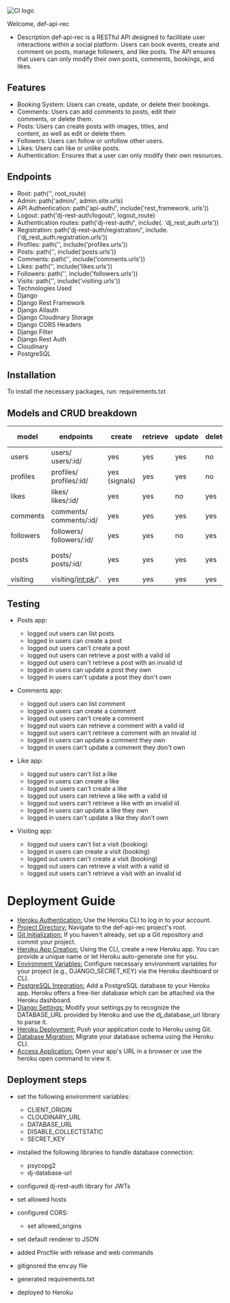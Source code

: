 ![CI logo](https://codeinstitute.s3.amazonaws.com/fullstack/ci_logo_small.png)

Welcome,
 def-api-rec
 - Description
def-api-rec is a RESTful API designed to facilitate user interactions within a social platform. Users can book events, create and comment on posts, manage followers, and like posts. The API ensures that users can only modify their own posts, comments, bookings, and likes.

## Features
 - Booking System: Users can create, update, or delete their 
   bookings.
 - Comments: Users can add comments to posts, edit their  
    comments, or delete them.
 - Posts: Users can create posts with images, titles, and  
    content, as well as edit or delete them.
 - Followers: Users can follow or unfollow other users.
 - Likes: Users can like or unlike posts.
 - Authentication: Ensures that a user can only modify their own 
     resources.

     
## Endpoints
 - Root: path('', root_route)
 - Admin: path('admin/', admin.site.urls)
 - API Authentication: path('api-auth/', include('rest_framework. 
   urls'))
 - Logout: path('dj-rest-auth/logout/', logout_route)
 - Authentication routes: path('dj-rest-auth/', include(. 
     'dj_rest_auth.urls'))
 - Registration: path('dj-rest-auth/registration/', include. 
    ('dj_rest_auth.registration.urls'))
 - Profiles: path('', include('profiles.urls'))
 - Posts: path('', include('posts.urls'))
 - Comments: path('', include('comments.urls'))
 - Likes: path('', include('likes.urls'))
 - Followers: path('', include('followers.urls'))
 - Visits: path('', include('visiting.urls'))
 - Technologies Used
 - Django
 - Django Rest Framework
 - Django Allauth
 - Django Cloudinary Storage
 - Django CORS Headers
 - Django Filter
 - Django Rest Auth
 - Cloudinary
 - PostgreSQL



## Installation

To install the necessary packages, run:
 requirements.txt

## Models and CRUD breakdown
| model     | endpoints                    | create        | retrieve | update | delete | filter                   | text search |
| --------- | ---------------------------- | ------------- | -------- | ------ | ------ | ------------------------ | ----------- |
| users     | users/<br>users/:id/         | yes           | yes      | yes    | no     | no                       | no          |
| profiles  | profiles/<br>profiles/:id/   | yes (signals) | yes      | yes    | no     | following<br>followed    | name        |
| likes     | likes/<br>likes/:id/         | yes           | yes      | no     | yes    | no                       | no          |
| comments  | comments/<br>comments/:id/   | yes           | yes      | yes    | yes    | post                     | no          |
| followers | followers/<br>followers/:id/ | yes           | yes      | no     | yes    | no                       | no          |
| posts     | posts/<br>posts/:id/         | yes           | yes      | yes    | yes    | profile<br>liked<br>feed | title       |
| visiting  | visiting/<int:pk>/'.         | yes           | yes      | yes    | yes    |  visiting               | title       |





## Testing
- Posts app:
    - logged out users can list posts
    - logged in users can create a post
    - logged out users can't create a post
    - logged out users can retrieve a post with a valid id
    - logged out users can't retrieve a post with an invalid id
    - logged in users can update a post they own
    - logged in users can't update a post they don't own


- Comments app:
    - logged out users can list comment
    - logged in users can create a comment
    - logged out users can't create a comment
    - logged out users can retrieve a comment with a valid id
    - logged out users can't retrieve a comment with an invalid id
    - logged in users can update a comment they own
    - logged in users can't update a comment they don't own

- Like app:
    - logged out users can't list a like
    - logged in users can create a like
    - logged out users can't create a like
    - logged out users can retrieve a like with a valid id
    - logged out users can't retrieve a like with an invalid id
    - logged in users can update a like they own
    - logged in users can't update a like they don't own

- Visiting app:
    - logged out users can't list a visit (booking)
    - logged in users can create a visit (booking)
    - logged out users can't create a visit (booking)
    - logged out users can retrieve a visit with a valid id
    - logged out users can't retrieve a visit with an invalid id
    

# Deployment Guide
- <u>Heroku Authentication:</u> Use the Heroku CLI to log in to your 
   account.
- <u>Project Directory:</u> Navigate to the def-api-rec project's root.
- <u>Git Initialization:</u> If you haven't already, set up a Git repository and commit your project.
- <u>Heroku App Creation:</u> Using the CLI, create a new Heroku app.
You can provide a unique name or let Heroku auto-generate one 
 for you.
- <u>Environment Variables:</u> Configure necessary environment variables for your project (e.g., DJANGO_SECRET_KEY) via the Heroku dashboard or CLI.
- <u>PostgreSQL Integration:</u> Add a PostgreSQL database to your Heroku app. Heroku offers a free-tier database which can be attached via the Heroku dashboard.
- <u>Django Settings:</u> Modify your settings.py to recognize the DATABASE_URL provided by Heroku and use the dj_database_url library to parse it.
- <u>Heroku Deployment:</u> Push your application code to Heroku using Git.
- <u>Database Migration:</u> Migrate your database schema using the Heroku CLI.
- <u>Access Application:</u> Open your app's URL in a browser or use the heroku open command to view it.


## Deployment steps

* set the following environment variables:
  - CLIENT_ORIGIN
  - CLOUDINARY_URL
  - DATABASE_URL
  - DISABLE_COLLECTSTATIC
   -  SECRET_KEY

* installed the following libraries to handle database connection:
  - psycopg2
  - dj-database-url
* configured dj-rest-auth library for JWTs
* set allowed hosts
* configured CORS:
  - set allowed_origins
* set default renderer to JSON
* added Procfile with release and web commands
* gitignored the env.py file
* generated requirements.txt
* deployed to Heroku